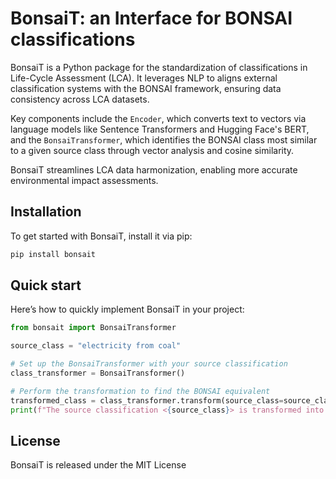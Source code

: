 # BonsaiT: an Interface for BONSAI classifications

BonsaiT is a Python package for the standardization of classifications in Life-Cycle Assessment (LCA). It leverages NLP to aligns external classification systems with the BONSAI framework, ensuring data consistency across LCA datasets.

Key components include the `Encoder`, which converts text to vectors via language models like Sentence Transformers and Hugging Face's BERT, and the `BonsaiTransformer`, which identifies the BONSAI class most similar to a given source class through vector analysis and cosine similarity.

BonsaiT streamlines LCA data harmonization, enabling more accurate environmental impact assessments.

## Installation

To get started with BonsaiT, install it via pip:
```Bash
pip install bonsait
```

## Quick start

Here’s how to quickly implement BonsaiT in your project:

```Python
from bonsait import BonsaiTransformer

source_class = "electricity from coal"

# Set up the BonsaiTransformer with your source classification
class_transformer = BonsaiTransformer()

# Perform the transformation to find the BONSAI equivalent
transformed_class = class_transformer.transform(source_class=source_class)
print(f"The source classification <{source_class}> is transformed into BONSAI classification: <{transformed_class}>")
```


## License

BonsaiT is released under the MIT License